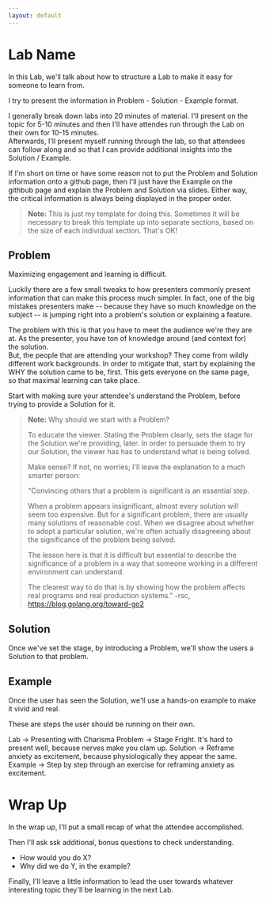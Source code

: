 ```yaml
---
layout: default
---
```


# Lab Name
In this Lab, we'll talk about how to structure a Lab to make it easy for someone to learn from.

I try to present the information in Problem - Solution - Example format.

I generally break down labs into 20 minutes of material. I'll present on the topic for 5-10 minutes and then I'll have attendes run through the Lab on their own for 10-15 minutes.  
Afterwards, I'll present myself running through the lab, so that attendees can follow along and so that I can provide additional insights into the Solution / Example.

If I'm short on time or have some reason not to put the Problem and Solution information onto a github page, then I'll just have the Example on the githbub page and explain the Problem and Solution via slides. 
Either way, the critical information is always being displayed in the proper order.

> **Note:** This is just my template for doing this. Sometimes it will be necessary to break this template up into separate sections, based on the size of each individual section. That's OK!  

## Problem

Maximizing engagement and learning is difficult.  

Luckily there are a few small tweaks to how presenters commonly present information that can make this process much simpler.
In fact, one of the big mistakes presenters make -- because they have so much knowledge on the subject -- is jumping right into a problem's solution or explaining a feature.

The problem with this is that you have to meet the audience we're they are at.  As the presenter, you have ton of knowledge around (and context for) the solution.  
But, the people that are attending your workshop? They come from wildly different work backgrounds. 
In order to mitigate that, start by explaining the WHY the solution came to be, first. This gets everyone on the same page, so that maximal learning can take place.

Start with making sure your attendee's understand the Problem, before trying to provide a Solution for it.

> **Note:** Why should we start with a Problem?
> 
> To educate the viewer. Stating the Problem clearly, sets the stage for the Solution we're providing, later. In order to persuade them to try our Solution, the viewer has has to understand what is being solved.
> 
> Make sense? If not, no worries; 
> I'll leave the explanation to a much smarter person:
> 
> "Convincing others that a problem is significant is an essential step. 
> 
> When a problem appears insignificant, almost every solution will seem too expensive. But for a significant problem, there are usually many solutions of reasonable cost. When we disagree about whether to adopt a particular solution, we're often actually disagreeing about the significance of the problem being solved.
> 
> The lesson here is that it is difficult but essential to describe the significance of a problem in a way that someone working in a different environment can understand. 
> 
> The clearest way to do that is by showing how the problem affects real programs and real production systems."
> -rsc, https://blog.golang.org/toward-go2

## Solution
Once we've set the stage, by introducing a Problem, we'll show the users a Solution to that problem.

## Example
Once the user has seen the Solution, we'll use a hands-on example to make it vivid and real.  

These are steps the user should be running on their own.  

Lab -> Presenting with Charisma
Problem -> Stage Fright.  It's hard to present well, because nerves make you clam up.
Solution -> Reframe anxiety as excitement, because physiologically they appear the same.
Example -> Step by step through an exercise for reframing anxiety as excitement.

# Wrap Up
In the wrap up, I'll put a small recap of what the attendee accomplished.  

Then I'll ask ssk additional, bonus questions to check understanding.  
* How would you do X? 
* Why did we do Y, in the example?

Finally, I'll leave a little information to lead the user towards whatever interesting topic they'll be learning in the next Lab.
